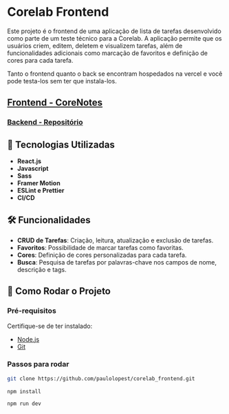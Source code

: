 # Corelab Frontend

Este projeto é o frontend de uma aplicação de lista de tarefas desenvolvido como parte de um teste técnico para a Corelab. A aplicação permite que os usuários criem, editem, deletem e visualizem tarefas, além de funcionalidades adicionais como marcação de favoritos e definição de cores para cada tarefa.

Tanto o frontend quanto o back se encontram hospedados na vercel e você pode testa-los sem ter que instala-los.

## [Frontend - CoreNotes](https://corelab-frontend.vercel.app/)
### [Backend - Repositório](https://github.com/paulolopest/corelab_backend)

## 🚀 Tecnologias Utilizadas

- **React.js**
- **Javascript**
- **Sass**
- **Framer Motion**
- **ESLint e Prettier**
- **CI/CD**

## 🛠 Funcionalidades

- **CRUD de Tarefas**: Criação, leitura, atualização e exclusão de tarefas.
- **Favoritos**: Possibilidade de marcar tarefas como favoritas.
- **Cores**: Definição de cores personalizadas para cada tarefa.
- **Busca**: Pesquisa de tarefas por palavras-chave nos campos de nome, descrição e tags.

## 🚀 Como Rodar o Projeto

### Pré-requisitos

Certifique-se de ter instalado:

- [Node.js](https://nodejs.org/)
- [Git](https://git-scm.com/)

### Passos para rodar

   ```bash
   git clone https://github.com/paulolopest/corelab_frontend.git
      
   npm install
   
   npm run dev
